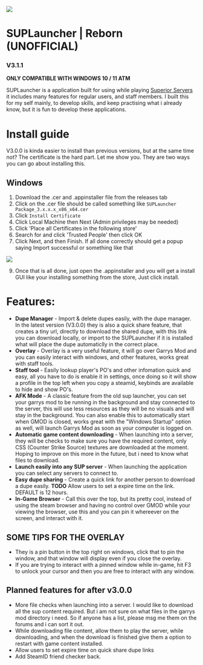 ![](https://superiorservers.co/static/images/site-logo_reduced.png)
# SUPLauncher | Reborn (UNOFFICIAL)
### V3.1.1

**ONLY COMPATIBLE WITH WINDOWS 10 / 11 ATM**

SUPLauncher is a application built for using while playing [Superior Servers](https://superiorservers.co) it includes many features for regular users, and staff members. I built this for my self mainly, to develop skills, and keep practising what i already know, but it is fun to develop these applications.

# Install guide
V3.0.0 is kinda easier to install than previous versions, but at the same time not? The certificate is the hard part. Let me show you.
They are two ways you can go about installing this.

## Windows

1. Download the .cer and .appinstaller file from the releases tab
2. Click on the .cer file should be called something like `SUPLauncher Package_3.x.x.x_x86_x64.cer`
3. Click `Install Certificate`
4. Click Local Machine then Next (Admin privileges may be needed)
5. Click 'Place all Certificates in the following store'
6. Search for and click 'Trusted People' then click OK
7. Click Next, and then Finish. If all done correctly should get a popup saying Import successful or something like that
   
![](https://i.imgur.com/KYe9LZD.gif)

9. Once that is all done, just open the .appinstaller and you will get a install GUI like your installing something from the store, Just click install.

# Features:
* **Dupe Manager** - Import & delete dupes easily, with the dupe manager. In the latest version (V3.0.0) they is also a quick share feature, that creates a tiny url, directly to download the shared dupe, with this link you can download locally, or import to the SUPLauncher if it is installed what will place the dupe automaticlly in the correct place.
* **Overlay** - Overlay is a very useful feature, it will go over Garrys Mod and you can easily interact with windows, and other features, works great with staff tools.
* **Staff tool** - Easily lookup player's PO's and other infomation quick and easy, all you have to do is enable it in settings, once doing so it will show a profile in the top left when you copy a steamid, keybinds are available to hide and show PO's.
* **AFK Mode** - A classic feature from the old sup launcher, you can set your garrys mod to be running in the background and stay connected to the server, this will use less resources as they will be no visuals and will stay in the background. You can also enable this to automatically start when GMOD is closed, works great with the "Windows Startup" option as well, will launch Garrys Mod as soon as your computer is logged on.
* **Automatic game content downloading** - When launching into a server, they will be checks to make sure you have the required content, only CSS (Counter Strike Source) textures are downloaded at the moment. Hoping to improve on this more in the future, but i need to know what files to download.
* **Launch easily into any SUP server** - When launching the application you can select any servers to connect to.
* **Easy dupe sharing** - Create a quick link for another person to download a dupe easily. **TODO** Allow users to set a expire time on the link. DEFAULT is 12 hours.
* **In-Game Browser** - Call this over the top, but its pretty cool, instead of using the steam browser and having no control over GMOD while your viewing the browser, use this and you can pin it whereever on the screen, and interact with it.

## SOME TIPS FOR THE OVERLAY
* They is a pin button in the top right on windows, click that to pin the window, and that window will display even if you close the overlay.
* If you are trying to interact with a pinned window while in-game, hit F3 to unlock your cursor and then you are free to interact with any window.



## Planned features for after v3.0.0
* More file checks when launching into a server. I would like to download all the sup content required. But i am not sure on what files in the garrys mod directory i need. So if anyone has a list, please msg me them on the forums and i can sort it out.
* While downloading file content, allow them to play the server, while downloading, and when the download is finished give them a option to restart with game content installed.
* Allow users to set expire time on quick share dupe links
* Add SteamID friend checker back.


